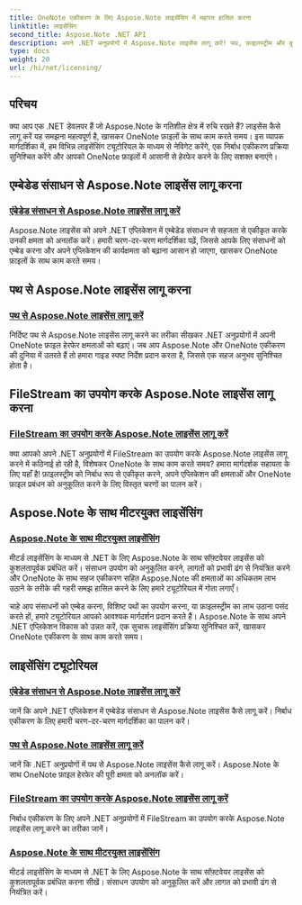 ```yaml
---
title: OneNote एकीकरण के लिए Aspose.Note लाइसेंसिंग में महारत हासिल करना
linktitle: लाइसेंसिंग
second_title: Aspose.Note .NET API
description: अपने .NET अनुप्रयोगों में Aspose.Note लाइसेंस लागू करें! पथ, फ़ाइलस्ट्रीम और कुशल मीटर्ड लाइसेंसिंग का उपयोग करके संसाधनों को एम्बेड करने के लिए चरण-दर-चरण मार्गदर्शिकाएँ देखें।
type: docs
weight: 20
url: /hi/net/licensing/
---
```

## परिचय

क्या आप एक .NET डेवलपर हैं जो Aspose.Note के गतिशील क्षेत्र में रुचि रखते हैं? लाइसेंस कैसे लागू करें यह समझना महत्वपूर्ण है, खासकर OneNote फ़ाइलों के साथ काम करते समय। इस व्यापक मार्गदर्शिका में, हम विभिन्न लाइसेंसिंग ट्यूटोरियल के माध्यम से नेविगेट करेंगे, एक निर्बाध एकीकरण प्रक्रिया सुनिश्चित करेंगे और आपको OneNote फ़ाइलों में आसानी से हेरफेर करने के लिए सशक्त बनाएंगे।

## एम्बेडेड संसाधन से Aspose.Note लाइसेंस लागू करना
### [एंबेडेड संसाधन से Aspose.Note लाइसेंस लागू करें](./apply-license-embedded-resource/)

Aspose.Note लाइसेंस को अपने .NET एप्लिकेशन में एम्बेडेड संसाधन से सहजता से एकीकृत करके उनकी क्षमता को अनलॉक करें। हमारी चरण-दर-चरण मार्गदर्शिका पढ़ें, जिससे आपके लिए संसाधनों को एम्बेड करना और अपने एप्लिकेशन की कार्यक्षमता को बढ़ाना आसान हो जाएगा, खासकर OneNote फ़ाइलों के साथ काम करते समय।

## पथ से Aspose.Note लाइसेंस लागू करना
### [पथ से Aspose.Note लाइसेंस लागू करें](./apply-license-from-path/)

निर्दिष्ट पथ से Aspose.Note लाइसेंस लागू करने का तरीका सीखकर .NET अनुप्रयोगों में अपनी OneNote फ़ाइल हेरफेर क्षमताओं को बढ़ाएं। जब आप Aspose.Note और OneNote एकीकरण की दुनिया में उतरते हैं तो हमारा गाइड स्पष्ट निर्देश प्रदान करता है, जिससे एक सहज अनुभव सुनिश्चित होता है।

## FileStream का उपयोग करके Aspose.Note लाइसेंस लागू करना
### [FileStream का उपयोग करके Aspose.Note लाइसेंस लागू करें](./apply-license-using-filestream/)

क्या आपको अपने .NET अनुप्रयोगों में FileStream का उपयोग करके Aspose.Note लाइसेंस लागू करने में कठिनाई हो रही है, विशेषकर OneNote के साथ काम करते समय? हमारा मार्गदर्शक सहायता के लिए यहाँ है! फ़ाइलस्ट्रीम को निर्बाध रूप से एकीकृत करने, अपने एप्लिकेशन की क्षमताओं और OneNote फ़ाइल प्रबंधन को अनुकूलित करने के लिए विस्तृत चरणों का पालन करें।

## Aspose.Note के साथ मीटरयुक्त लाइसेंसिंग
### [Aspose.Note के साथ मीटरयुक्त लाइसेंसिंग](./metered-licensing/)

मीटर्ड लाइसेंसिंग के माध्यम से .NET के लिए Aspose.Note के साथ सॉफ़्टवेयर लाइसेंस को कुशलतापूर्वक प्रबंधित करें। संसाधन उपयोग को अनुकूलित करने, लागतों को प्रभावी ढंग से नियंत्रित करने और OneNote के साथ सहज एकीकरण सहित Aspose.Note की क्षमताओं का अधिकतम लाभ उठाने के तरीके की गहरी समझ हासिल करने के लिए हमारे ट्यूटोरियल में गोता लगाएँ।

चाहे आप संसाधनों को एम्बेड करना, विशिष्ट पथों का उपयोग करना, या फ़ाइलस्ट्रीम का लाभ उठाना पसंद करते हों, हमारे ट्यूटोरियल आपको आवश्यक मार्गदर्शन प्रदान करते हैं। Aspose.Note के साथ अपने .NET एप्लिकेशन विकास को उन्नत करें, एक सुचारू लाइसेंसिंग प्रक्रिया सुनिश्चित करें, खासकर OneNote एकीकरण के साथ काम करते समय।
## लाइसेंसिंग ट्यूटोरियल
### [एंबेडेड संसाधन से Aspose.Note लाइसेंस लागू करें](./apply-license-embedded-resource/)
जानें कि अपने .NET एप्लिकेशन में एम्बेडेड संसाधन से Aspose.Note लाइसेंस कैसे लागू करें। निर्बाध एकीकरण के लिए हमारी चरण-दर-चरण मार्गदर्शिका का पालन करें।
### [पथ से Aspose.Note लाइसेंस लागू करें](./apply-license-from-path/)
जानें कि .NET अनुप्रयोगों में पथ से Aspose.Note लाइसेंस कैसे लागू करें। Aspose.Note के साथ OneNote फ़ाइल हेरफेर की पूरी क्षमता को अनलॉक करें।
### [FileStream का उपयोग करके Aspose.Note लाइसेंस लागू करें](./apply-license-using-filestream/)
निर्बाध एकीकरण के लिए अपने .NET अनुप्रयोगों में FileStream का उपयोग करके Aspose.Note लाइसेंस लागू करने का तरीका जानें।
### [Aspose.Note के साथ मीटरयुक्त लाइसेंसिंग](./metered-licensing/)
मीटर्ड लाइसेंसिंग के माध्यम से .NET के लिए Aspose.Note के साथ सॉफ़्टवेयर लाइसेंस को कुशलतापूर्वक प्रबंधित करना सीखें। संसाधन उपयोग को अनुकूलित करें और लागत को प्रभावी ढंग से नियंत्रित करें।